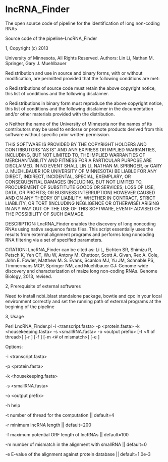 lncRNA_Finder
=============

The open source code of pipeline for the identification of long non-coding RNAs

Source code of the pipeline-LncRNA_Finder

1, Copyright (c) 2013

University of Minnesota, All Rights Reserved. Authors: Lin Li, Nathan M. Springer, Gary J. Muehlbauer

Redistribution and use in source and binary forms, with or without modification, are permitted provided that the following conditions are met:

   o Redistributions of source code must retain the above copyright notice, this list of conditions and the following disclaimer.

   o Redistributions in binary form must reproduce the above copyright notice, this list of conditions and the following disclaimer in the documentation and/or other materials provided with the distribution.

   o Neither the name of the University of Minnesota nor the names of its contributors may be used to endorse or promote products derived from this software without specific prior written permission.

THIS SOFTWARE IS PROVIDED BY THE COPYRIGHT HOLDERS AND CONTRIBUTORS "AS IS" AND ANY EXPRESS OR IMPLIED WARRANTIES, INCLUDING, BUT NOT LIMITED TO, THE IMPLIED WARRANTIES OF MERCHANTABILITY AND FITNESS FOR A PARTICULAR PURPOSE ARE DISCLAIMED. IN NO EVENT SHALL LIN LI, NATHAN M. SPRINGER, or GARY J. MUEHLBAUER (OR UNIVERSITY OF MINNESOTA) BE LIABLE FOR ANY DIRECT, INDIRECT, INCIDENTAL, SPECIAL, EXEMPLARY, OR CONSEQUENTIAL DAMAGES (INCLUDING, BUT NOT LIMITED TO, PROCUREMENT OF SUBSTITUTE GOODS OR SERVICES; LOSS OF USE, DATA, OR PROFITS; OR BUSINESS INTERRUPTION) HOWEVER CAUSED AND ON ANY THEORY OF LIABILITY, WHETHER IN CONTRACT, STRICT LIABILITY, OR  TORT (INCLUDING NEGLIGENCE OR OTHERWISE) ARISING IN ANY WAY OUT OF THE USE OF THIS SOFTWARE, EVEN IF ADVISED OF THE POSSIBILITY OF SUCH DAMAGE.

DESCRIPTION: LncRNA_Finder enables the discovery of long noncoding RNAs using native sequence fasta files. This script essentially uses the results from external alignment programs and performs long noncoding RNA filtering via a set of specified parameters.

CITATION: LncRNA_Finder can be cited as: Li L, Eichten SR, Shimizu R, Petsch K, Yeh CT, Wu W, Antony M. Chettoor, Scott A. Givan, Rex A. Cole, John E. Fowler, Matthew M. S. Evans, Scanlon MJ, Yu JM, Schnable PS, Timmermans MCP, Springer NM, and Muehlbauer GJ: Genome-wide discovery and characterization of maize long non-coding RNAs. Genome Biology, 2013, revised.

2, Prerequisite of external softwares

Need to install ncbi_blast standalone package, bowtie and cpc in your local environment correctly and set the running path of external programs at the begining of the pipeline

3, Usage

Perl  LncRNA_Finder.pl -i \<transcript.fasta\> -p \<protein.fasta\> -k \<housekeeping.fasta\> -s \<smallRNA.fasta\> -o \<output prefix\> [-t <# of thread>] [-r <minimum lncRNA length>] [-f <maximum ORF length>] [-m <# of mismatch>] [-e <E-value of alignment>]

Options:

   -i \<transcript.fasta\>

   -p \<protein.fasta\>

   -k \<housekeeping.fasta\>

   -s \<smallRNA.fasta\>

   -o \<output prefix\>

   -h help

   -t <int> number of thread for the computation || default=4

   -r <int> minimum lncRNA length || default=200

   -f <int> maximum potential ORF length of lncRNAs || default=100

   -m <int> number of mismatch in the alignment with smallRNA || default=0

   -e E-value of the alignment against protein database || default=1.0e-3

